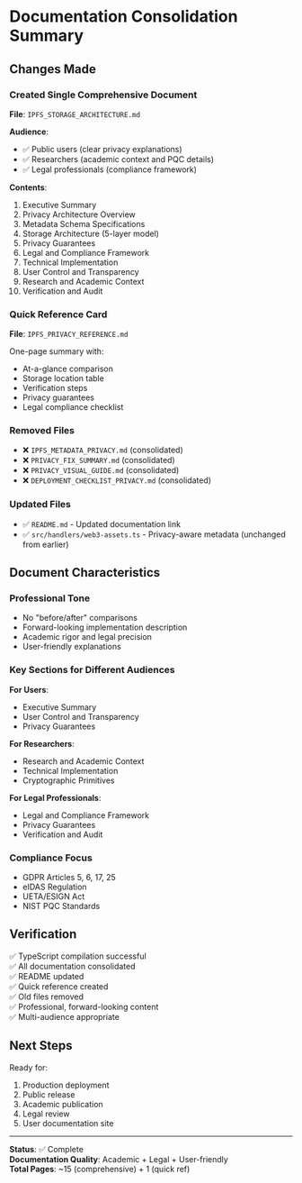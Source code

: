 # Documentation Consolidation Summary

## Changes Made

### Created Single Comprehensive Document
**File**: `IPFS_STORAGE_ARCHITECTURE.md`

**Audience**: 
- ✅ Public users (clear privacy explanations)
- ✅ Researchers (academic context and PQC details)
- ✅ Legal professionals (compliance framework)

**Contents**:
1. Executive Summary
2. Privacy Architecture Overview
3. Metadata Schema Specifications
4. Storage Architecture (5-layer model)
5. Privacy Guarantees
6. Legal and Compliance Framework
7. Technical Implementation
8. User Control and Transparency
9. Research and Academic Context
10. Verification and Audit

### Quick Reference Card
**File**: `IPFS_PRIVACY_REFERENCE.md`

One-page summary with:
- At-a-glance comparison
- Storage location table
- Verification steps
- Privacy guarantees
- Legal compliance checklist

### Removed Files
- ❌ `IPFS_METADATA_PRIVACY.md` (consolidated)
- ❌ `PRIVACY_FIX_SUMMARY.md` (consolidated)
- ❌ `PRIVACY_VISUAL_GUIDE.md` (consolidated)
- ❌ `DEPLOYMENT_CHECKLIST_PRIVACY.md` (consolidated)

### Updated Files
- ✅ `README.md` - Updated documentation link
- ✅ `src/handlers/web3-assets.ts` - Privacy-aware metadata (unchanged from earlier)

## Document Characteristics

### Professional Tone
- No "before/after" comparisons
- Forward-looking implementation description
- Academic rigor and legal precision
- User-friendly explanations

### Key Sections for Different Audiences

**For Users**:
- Executive Summary
- User Control and Transparency
- Privacy Guarantees

**For Researchers**:
- Research and Academic Context
- Technical Implementation
- Cryptographic Primitives

**For Legal Professionals**:
- Legal and Compliance Framework
- Privacy Guarantees
- Verification and Audit

### Compliance Focus
- GDPR Articles 5, 6, 17, 25
- eIDAS Regulation
- UETA/ESIGN Act
- NIST PQC Standards

## Verification

✅ TypeScript compilation successful  
✅ All documentation consolidated  
✅ README updated  
✅ Quick reference created  
✅ Old files removed  
✅ Professional, forward-looking content  
✅ Multi-audience appropriate  

## Next Steps

Ready for:
1. Production deployment
2. Public release
3. Academic publication
4. Legal review
5. User documentation site

---

**Status**: ✅ Complete  
**Documentation Quality**: Academic + Legal + User-friendly  
**Total Pages**: ~15 (comprehensive) + 1 (quick ref)
